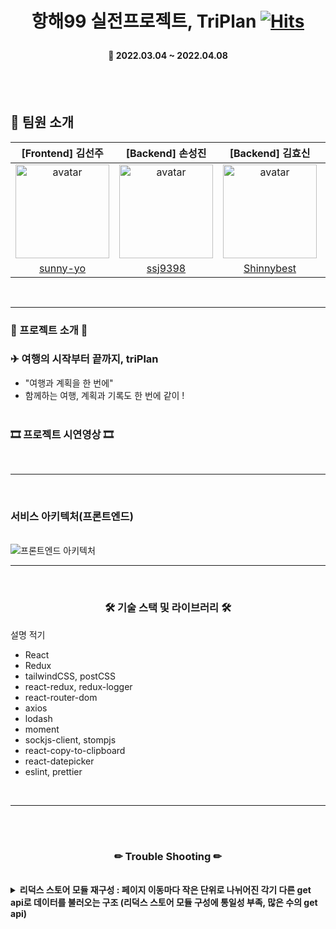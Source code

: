 # <p align="center">항해99 실전프로젝트, TriPlan [![Hits](https://hits.seeyoufarm.com/api/count/incr/badge.svg?url=https%3A%2F%2Fgithub.com%2Fhaesoo9410&count_bg=%23EB8B10&title_bg=%23684327&icon=&icon_color=%23E7E7E7&title=VISIT&edge_flat=false)](https://github.com/24hours-not-enough) </p> 
<h4 align="center">📆 2022.03.04 ~ 2022.04.08</h4>
<br>
<br>

## 📌 팀원 소개

|[Frontend] 김선주|[Backend] 손성진|[Backend] 김효신|[Backend] 김윤민|
|:----:|:-----:|:----:|:----:|
|<img src="https://avatars.githubusercontent.com/u/66668478?v=4" alt="avatar" height="150px" width="150px" /> | <img src="https://avatars.githubusercontent.com/u/48196352?v=4" alt="avatar" height="150px" width="150px" /> | <img src="https://avatars.githubusercontent.com/u/96279734?v=4" alt="avatar" height="150px" width="150px" /> | <img src="https://avatars.githubusercontent.com/u/66665210?v=4" alt="avatar" height="150px" width="150px" /> |
|[sunny-yo](https://github.com/sunny-yo)|[ssj9398](https://github.com/ssj9398)|[Shinnybest](https://github.com/Shinnybest)|[JerryAllMighty](https://github.com/JerryAllMighty)|

<br>

---

<h3><b>🎫 프로젝트 소개 🎫</b></h3>

### ✈ 여행의 시작부터 끝까지, triPlan

- "여행과 계획을 한 번에" <br>
- 함께하는 여행, 계획과 기록도 한 번에 같이 !
<br><br> 

<h3><b>🎞 프로젝트 시연영상 🎞</b></h3>

<!-- [![Video Label]()]() -->

<br>

---

<br>

<h3><b>서비스 아키텍처(프론트엔드)</b></h3>
<br>

<img src="https://user-images.githubusercontent.com/66668478/162549628-6c4e8327-370a-449c-94a7-760843b5dd56.png" alt="프론트엔드 아키텍처" />

<br>

---

<br>
<h3 align="center"><b>🛠 기술 스택 및 라이브러리 🛠</b></h3>
설명 적기
<ul>
    <li>React</li>
    <li>Redux</li>
    <li>tailwindCSS, postCSS</li>
    <li>react-redux, redux-logger</li>
    <li>react-router-dom</li>
    <li>axios</li>
    <li>lodash</li>
    <li>moment</li>
    <li>sockjs-client, stompjs</li>
    <li>react-copy-to-clipboard</li>
    <li>react-datepicker</li>
    <li>eslint, prettier</li>
</ul>
</br>

---
<br><br>

<h3 align="center"><b>✏ Trouble Shooting ✏</b></h3>
<br>
<details>
    <summary>
        <b>리덕스 스토어 모듈 재구성 : 페이지 이동마다 작은 단위로 나뉘어진 각기 다른 get api로 데이터를 불러오는 구조 (리덕스 스토어 모듈 구성에 통일성 부족, 많은 수의 get api) </b>
    </summary>
    <br>해결 : 프로젝트 특성에 맞게 리덕스 스토어 모듈 구성, 하나의 모듈에 필요한 데이터를 하나의 get api로 수정

</details>
